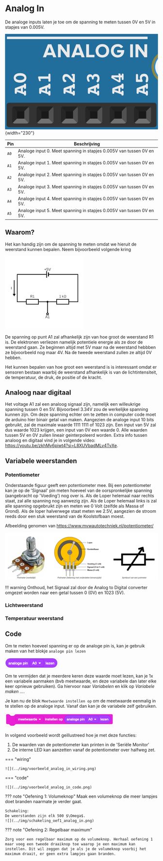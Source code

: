# Analog In

De analoge inputs laten je toe om de spanning te meten tussen 0V en 5V in stapjes van 0.005V.

![arduino_analog_in](../img/arduino_analog_in.png){width="230"}

| Pin      | Beschrijving                         |
| ----------- | ------------------------------------ |
| `A0`       | Analoge input 0. Meet spanning in stapjes 0.005V van tussen 0V en 5V.|
| `A1`       | Analoge input 1. Meet spanning in stapjes 0.005V van tussen 0V en 5V.|
| `A2`       | Analoge input 2. Meet spanning in stapjes 0.005V van tussen 0V en 5V.|
| `A3`       | Analoge input 3. Meet spanning in stapjes 0.005V van tussen 0V en 5V.|
| `A4`       | Analoge input 4. Meet spanning in stapjes 0.005V van tussen 0V en 5V.|
| `A5`       | Analoge input 5. Meet spanning in stapjes 0.005V van tussen 0V en 5V.|

## Waarom?

Het kan handig zijn om de spanning te meten omdat we hieruit de weerstand kunnen bepalen. Neem bijvoorbeeld volgende kring

![](../img/schema_dubbele_weerstand.png)

De spanning op punt A1 zal afhankelijk zijn van hoe groot de weerstand R1 is. De elektronen verliezen namelijk potentiele energie als ze door de weerstand gaan. Ze beginnen altijd met 5V maar na de weerstand hebbben ze bijvoorbeeld nog maar 4V. Na de tweede weerstand zullen ze altijd 0V hebben.


Het kunnen bepalen van hoe groot een weerstand is is interessant omdat er sensoren bestaan waarbij de weerstand afhankelijk is van de lichtintensiteit, de temperatuur, de druk, de positie of de kracht.

## Analoog naar digitaal

Het voltage A1 zal een analoog signaal zijn, namelijk een willeukrige spanning tussen 0 en 5V. Bijvoorbeel 3.34V zou de werkelijke spanning kunnen zijn. Om deze spanning echter om te zetten in computer code moet de arduino hier binair getal van maken. Aangezien de analoge input 10 bits gebruikt, zal de maximale waarde 1111 1111 of 1023 zijn. Een input van 5V zal dus waarde 1023 krijgen, een input van 0V een waarde 0. Alle waarden tussen 5V en 0V zullen lineair geinterpoleerd worden. Extra info tussen analoog en digitaal vind je in volgende video: https://youtu.be/zkhMy6piwt4?si=L8XUVbadMLv4TvXe.

## Variabele weerstanden

### Potentiometer

Onderstaande figuur geeft een potentiometer mee. Bij een potentiometer kan je op de 'Signaal' pin meten hoeveel van de oorspronkelijke spanning (aangebracht op 'Voeding') nog over is. Als de Loper helemaal naar rechts staat, zal alle spanning nog aanwezig zijn. Als de Loper helemaal links is zal alle spanning opgebruikt zijn en meten we 0 Volt (zelfde als Massa of Grond). Als de loper halverwege staat meten we 2.5V, aangezien de stroom reeds door een stuk weerstand van de Koolstofbaan moest. 

Afbeelding genomen van https://www.mvwautotechniek.nl/potentiometer/

![](../img/potentiometer_schema.png)

!!! warning
    Onthoud, het Signaal zal door de Analog to Digital converter omgezet worden naar een getal tussen 0 (0V) en 1023 (5V).

### Lichtweerstand

### Temperatuur weerstand

## Code

Om te meten hoeveel spanning er op de analoge pin is, kan je gebruik maken van het blokje `analoge pin lezen`

![Alt text](../img/analoge_pin_lezen.png)

Om te vermijden dat je meerdere keren deze waarde moet lezen, kan je 1x een variabele aanmaken (bvb meetwaarde, en deze variabele dan later elke keer opnieuw gebruiken). Ga hiervoor naar *Variabelen* en klik op *Variabele maken ...*.

Je kan nu de blok `Meetwaarde instellen op` om de meetwaarde eenmalig in te stellen op de analoge input. Vanaf dan kan je de variabele zelf gebruiken.

![](../img/variabele_instellen_op.png)

In volgend voorbeeld wordt geillustreed hoe je met deze functies:

1. De waarden van de potentiometer kan printen in de 'Seriële Monitor'
2. De interne LED kan aanzetten vanaf de potentiometer over halfweg zet.

=== "wiring"

    ![](../img/voorbeeld_analog_in_wiring.png)

=== "code"

    ![](../img/voorbeeld_analog_in_code.png)

??? note "Oefening 1: Volumeknop"
    Maak een volumeknop die meer lampjes doet branden naarmate je verder gaat.

    Schakeling:  
    De weerstanden zijn elk 500 $\Omega$.  
    ![](../img/schakeling_oef1_analog_in.png)

??? note "Oefening 2: Regelbaar maximum"

    Zorg voor een regelbaar maximum op de volumeknop. Herhaal oefening 1 maar voeg een tweede draaiknop toe waarop je een maximum kan instellen. Dit wil zeggen dat je als je de volumeknop voorbij het maximum draait, er geen extra lampjes gaan branden. 
    